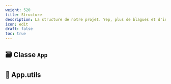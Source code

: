 ```yaml
---
weight: 520
title: Structure
description: La structure de notre projet. Yep, plus de blagues et d'inspi mais c'est sérieux là 😐
icon: edit
draft: false
toc: true
---
```

## 🗃 Classe `App`
## 🧰 App.utils
